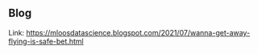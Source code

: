 ## Blog

Link: https://mloosdatascience.blogspot.com/2021/07/wanna-get-away-flying-is-safe-bet.html
